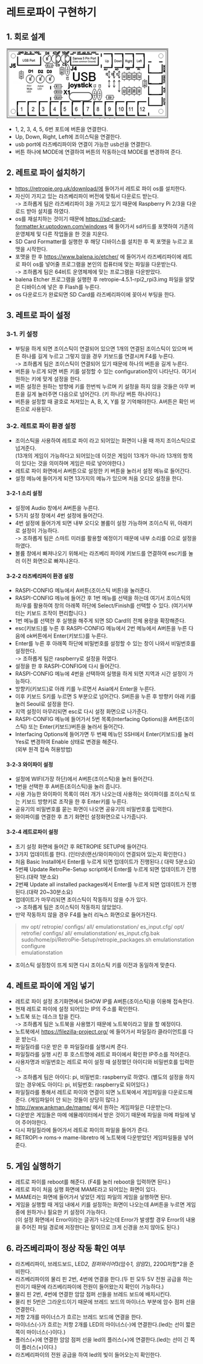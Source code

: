 # 레트로파이 구현하기

## 1. 회로 설계  
![RetroPie7](./image/RetroPie7.PNG)  
* 1, 2, 3, 4, 5, 6번 포트에 버튼을 연결한다.  
* Up, Down, Right, Left에 조이스틱을 연결한다.  
* usb port에 라즈베리파이와 연결이 가능한 usb선을 연결한다.  
* 버튼 하나에 MODE에 연결하여 버튼의 작동하는데 MODE를 변경하여 준다.  

## 2. 레트로 파이 설치하기  
* https://retropie.org.uk/download/에 들어가서 레트로 파이 os를 설치한다.  
* 자신이 가지고 있는 라즈베리파이 버전에 맞춰서 다운로드 받는다.  
-> 조하롭게 팀은 라즈베리파이 3을 가지고 있기 때문에 Raspberry Pi 2/3을 다운로드 받아 설치를 하였다.  
* os를 재설치하는 것이기 때문에 https://sd-card-formatter.kr.uptodown.com/windows 에 들어가서 sd카드를 포맷하여 기존의 운영체제 및 다른 작업들을 한 것을 지운다.  
* SD Card Formatter를 실행한 후 해당 디바이스를 설치한 후 퀵 포맷을 누르고 포맷을 시작한다.  
* 포맷을 한 후 https://www.balena.io/etcher/ 에 들어가서 라즈베리파이에 레트로 파이 os를 넣어줄 프로그램을 본인의 컴퓨터에 맞는 파일을 다운받는다.  
-> 조하롭게 팀은 64비트 운영체제에 맞는 프로그램을 다운받았다.  
* balena Etcher 프로그램을 실행한 후 retropie-4.5.1-rpi2_rpi3.img 파일을 알맞은 디바이스에 넣은 후 Flash를 누른다.  
* os 다운로드가 완료되면 SD Card를 라즈베리파이에 꽂아서 부팅을 한다.  

## 3. 레트로 파이 설정  
### 3-1. 키 설정  
* 부팅을 하게 되면 조이스틱이 연결되어 있으면 1개의 연결된 조이스틱이 있으며 버튼 하나를 길게 누르고 그렇지 않을 경우 키보드를 연결시켜 F4를 누른다.  
-> 조하롭게 팀은 조이스틱이 연결되어 있기 때문에 하나의 버튼을 길게 누른다.  
* 버튼을 누르게 되면 버튼 키를 설정할 수 있는 configuration창이 나타난다. 여기서 원하는 키에 맞게 설정을 한다.  
* 버튼 설정은 원하는 방향에 키를 한번씩 누르며 키 설정을 하지 않을 것들은 아무 버튼을 길게 눌러주면 다음으로 넘어간다. (키 하나당 버튼 하나이다.)  
* 버튼을 설정할 때 괄호로 쳐져있는 A, B, X, Y를 잘 기억해야한다. A버튼은 확인 버튼으로 사용된다.  
### 3-2. 레트로 파이 환경 설정  
* 조이스틱을 사용하여 레트로 파이 라고 되어있는 화면이 나올 때 까지 조이스틱으로 넘겨준다.  
(13개의 게임이 가능하다고 되어있는데 이것은 게임이 13개가 아니라 13개의 항목이 있다는 것을 의미하며 게임은 따로 넣어야한다.)  
* 레트로 파이 화면에서 A버튼으로 설정한 키 버튼을 눌러서 설정 메뉴로 들어간다.  
* 설정 메뉴에 들어가게 되면 13가지의 메뉴가 있으며 처음 오디오 설정을 한다.  
#### 3-2-1 소리 설정  
* 설정에 Audio 창에서 A버튼을 누른다.  
* 5가지 설정 창에서 4번 설정에 들어간다.  
* 4번 설정에 들어가게 되면 내부 오디오 볼륨이 설정 가능하며 조이스틱 위, 아래키로 설정이 가능하다.  
-> 조하롭게 팀은 스마트 미러를 활용할 예정이기 때문에 내부 소리를 0으로 설정을 하였다.  
* 볼륨 창에서 빠져나오기 위해서는 라즈베리 파이에 키보드를 연결하여 esc키를 눌러 이전 화면으로 빠져나온다.  
  
#### 3-2-2 라즈베리파이 환경 설정  

* RASPI-CONFIG 메뉴에서 A버튼(조이스틱 버튼)을 눌러준다.  
* RASPI-CONFIG 메뉴에 들어간 후 1번 메뉴를 선택을 하는데 여기서 조이스틱의 좌/우를 활용하여 창의 아래쪽 하단에 Select/Finish를 선택할 수 있다.  (여기서부터는 키보드 조작이 편리합니다.)  
* 1번 메뉴를 선택한 후 실행을 해주게 되면 SD Card의 전체 용량을 확장해준다.  
* esc(키보드)를 누른 후 RASPI-CONFIG 메뉴에서 2번 메뉴에서 A버튼을 누른 다음에 ok버튼에서 Enter(키보드)를 누른다.  
* Enter를 누른 후 아래쪽 하단에 비밀번호를 설정할 수 있는 창이 나와서 비밀번호를 설정한다.  
-> 조하롭게 팀은 raspberry로 설정을 하였다.  
* 설정을 한 후 RASPI-CONFIG에 다시 들어간다.  
* RASPI-CONFIG 메뉴에 4번을 선택하여 실행을 하게 되면 지역과 시간 설정이 가능하다.  
* 방향키(키보드)로 아래 키를 누르면서 Asia에서 Enter을 누른다.  
* 이후 키보드 S키를 누르면 S 부분으로 넘어간다. S버튼을 누른 후 방향키 아래 키를 눌러 Seoul로 설정을 한다.  
* 지역 설정이 마무리되면 esc로 다시 설정 화면으로 나가준다.  
* RASPI-CONFIG 메뉴에 들어가서 5번 목록(Interfacing Options)을 A버튼(조이스틱) 또는 Enter(키보드)버튼을 눌러서 들어간다.  
* Interfacing Options에 들어가면 두 번째 메뉴인 SSH에서 Enter(키보드)를 눌러 Yes로 변경하여 Enable 상태로 변경을 해준다.   
  (외부 원격 접속 허용방법)  
  
#### 3-2-3 와이파이 설정  
* 설정에 WIFI(가장 하단)에서 A버튼(조이스틱)을 눌러 들어간다.  
* 1번을 선택한 후 A버튼(조이스틱)을 눌러 줍니다.  
* 사용 가능한 와이파이 목록이 여러 개가 나오는데 사용하는 와이파이를 조이스틱 또는 키보드 방향키로 조작을 한 후 Enter키를 누른다.  
* 공유기의 비밀번호를 묻는 화면이 나오면 공유기의 비밀번호를 입력한다.  
* 와이파이를 연결한 후 초기 화면인 설정화면으로 나가줍니다.  

#### 3-2-4 레트로파이 설정  
* 초기 설정 화면에 들어간 후 RETROPIE SETUP에 들어간다.  
* 3가지 업데이트를 한다. (인터넷(랜선/와이파이)이 연결되어 있는지 확인한다.)  
* 처음 Basic Install에서 Enter를 누르게 되면 업데이트가 진행된다.( 대략 5분소요)  
* 5번째 Update RetroPie-Setup script에서 Enter를 누르게 되면 업데이트가 진행된다.(대략 1분소요)  
* 2번째 Update all installed packages에서 Enter를 누르게 되면 업데이트가 진행된다.(대략 20~30분소요)  
* 업데이트가 마무리되면 조이스틱이 작동하지 않을 수가 있다.  
-> 조하롭게 팀은 조이스틱이 작동하지 않았었다.  
* 만약 작동하지 않을 경우 F4를 눌러 리눅스 화면으로 들어가진다.  
> mv opt/ retropie/ configs/ all/ emulationstation/ es_input.cfg/ opt/ retrofie/ configs/ all/ emulationstation/ es_input.cfg.bak <Enter>  
> sudo/home/pi/RetroPie-Setup/retropie_packages.sh emulationstation configure <Enter>  
> emulationstation <Enter>  
* 조이스틱 설정창이 뜨게 되면 다시 조이스틱 키를 이전과 동일하게 맞춘다.  

## 4. 레트로 파이에 게임 넣기  
* 레트로 파이 설정 초기화면에서 SHOW IP를 A버튼(조이스틱)을 이용해 접속한다.  
* 현재 레트로 파이에 설정 되어있는 IP의 주소를 확인한다.  
* 노트북 또는 데스크 탑을 킨다.  
-> 조하롭게 팀은 노트북을 사용했기 때문에 노트북이라고 말을 할 예정이다.  
* 노트북에서 https://filezilla-project.org/ 에 들어가서 파일질라 클라이언트를 다운 받는다.  
* 파일질라를 다운 받은 후 파일질라를 실행시켜 준다.  
* 파일질라를 실행 시킨 후 호스트명에 레트로 파이에서 확인한 IP주소를 적어준다.  
* 사용자명과 비밀번호는 레트로 파이 설정 때 설정했던 아이디와 비밀번호를 입력한다.  
-> 조하롭게 팀은 아이디: pi, 비밀번호: raspberry로 하였다. (별도의 설정을 하지 않는 경우에도 아이디: pi, 비밀번호: raspberry로 되어있다.)  
* 파일질라를 통해서 레트로 파이와 연결이 되면 노트북에서 게임파일을 다운로드해준다. (게임파일이 안 되는 것들이 상당히 많다.)  
* http://www.ankman.de/mame/ 에서 원하는 게임파일은 다운받는다.  
* 다운받은 게임들은 마메 에뮬레이터에서 받은 것이기 때문에 파일을 마메 파일에 넣어 주어야한다.  
* 다시 파일질라에 들어가서 레트로 파이의 파일을 들어가 준다.  
* RETROPI-> roms-> mame-libretro 에 노트북에 다운받았던 게임파일들을 넣어준다.  

## 5. 게임 실행하기  
* 레트로 파이를 reboot를 해준다. (F4를 눌러 reboot을 입력하면 된다.)  
* 레트로 파이 처음 실행 화면에 MAME라고 되어있는 화면이 있다.  
* MAME라는 화면에 들어가서 넣었던 게임 파일의 게임을 실행하면 된다.  
* 게임을 실행할 때 게임 내에서 키를 설정하는 화면이 나오는데 A버튼을 누르면 게임 중에 원하거나 필요한 키 설정이 가능하다.  
(이 설정 화면에서 Error이라는 글귀가 나오는데 Error가 발생할 경우 Error의 내용을 주어진 파일 경로에 저장한다는 말이므로 크게 신경을 쓰지 않아도 된다.)  

## 6. 라즈베리파이 정상 작동 확인 여부  
* 라즈베리파이, 브레드보드, LED*2, 점퍼와이어*3(암수*1, 암암*2), 220Ω저항*2을 준비한다.  
* 라즈베리파이의 물리 핀 2번, 4번에 연결을 한다.(두 핀 모두 5V 전원 공급을 하는 핀이기 때문에 라즈베리파이에 전원이 들어왔는지 확인이 가능하다.)    
* 물리 핀 2번, 4번에 연결한 암암 점퍼 선들을 브레드 보드에 배치시킨다.   
* 물리 핀 5번은 그라운드이기 때문에 브레드 보드의 마이너스 부분에 암수 점퍼 선을 연결한다.  
* 저항 2개를 마이너스가 흐르는 브레드 보드에 연결을 한다.  
* 마이너스(-)가 흐르는 저항 2개를 LED의 마이너스(-)에 연결한다.(led는 선이 짧은 쪽이 마이너스(-)이다.)  
* 플러스(+)에 연결한 암암 점퍼 선을 led의 플러스(+)에 연결한다.(led는 선이 긴 쪽이 플러스(+)이다.)  
* 라즈베리파이의 전원 공급을 하여 led의 빛이 들어오는지 확인한다.  
